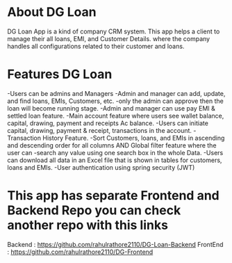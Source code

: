<h1>About DG Loan</h1>
<p>DG Loan App is a kind of company CRM system. This app helps a client to manage their all loans, EMI, and Customer Details. where the company handles all configurations related to their customer and loans.</p>

<h1>Features DG Loan</h1>
-Users can be admins and Managers
-Admin and manager can add, update, and find loans, EMIs, Customers, etc.
-only the admin can approve then the loan will become running stage.
-Admin and manager can use pay EMI & settled loan feature.
-Main account feature where users see wallet balance, capital, drawing, payment and receipts Ac balance.
-Users can initiate capital, drawing, payment & receipt, transactions in the account.
-Transaction History Feature.
-Sort Customers, loans, and EMIs in ascending and descending order for all columns AND Global filter feature where the user can
-search any value using one search box in the whole Data.
-Users can download all data in an Excel file that is shown in tables for customers, loans and EMIs.
-User authentication using spring security (JWT)

<h1> This app has separate Frontend and Backend Repo you can check another repo with this links</h1>
Backend : <a href="https://github.com/rahulrathore2110/DG-Loan-Backend">https://github.com/rahulrathore2110/DG-Loan-Backend<a/>
FrontEnd : <a href="https://github.com/rahulrathore2110/DG-Frontend">https://github.com/rahulrathore2110/DG-Frontend<a/>
